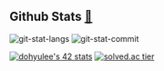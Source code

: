 <!--
## 이미지 복사용############################################################################################################
![image](https://user-images.githubusercontent.com/66513003/145429300-f0421af8-e96b-4e36-b0f2-a1a65764f745.png)

<img src="
" width="400">

<img src="
" width="300">

<img src="
" width="200">

<img src="
" width="150">

#############################################################################################################################

-->

## **Github Stats** [🌱](https://urakasumi.tistory.com/)

![git-stat-langs](https://github-readme-stats.vercel.app/api?username=Soksurim&count_private=true&show_icons=true&theme=buefy&hide_border=true)
![git-stat-commit](https://github-readme-stats.vercel.app/api/top-langs/?username=Soksurim&layout=compact&hide_border=true)

[![dohyulee's 42 stats](https://badge42.herokuapp.com/api/stats/dohyulee?privacyEmail=true)](https://profile.intra.42.fr/blocs/27/coalitions)
[![solved.ac tier](http://mazassumnida.wtf/api/v2/generate_badge?boj=surimi)](https://solved.ac/surimi)

<!--
[<img src="https://user-images.githubusercontent.com/66513003/143447979-81f452b4-dd4b-4bfa-a2a9-161808d97d78.png" style="width: 100px;" />](https://urakasumi.tistory.com/)
<a href="https://www.buymeacoffee.com/soksurim"><img src="https://img.buymeacoffee.com/button-api/?text=Plz, Buy me a beer 🥺&emoji=🍺&slug=soksurim&button_colour=FFDD00&font_colour=000000&font_family=Cookie&outline_colour=000000&coffee_colour=ffffff"></a>

몰리
![Moli](https://user-images.githubusercontent.com/66513003/142241667-7ae2553e-be04-41d1-9c58-0e4aa5d62e04.gif)

빼빼로
![image](https://user-images.githubusercontent.com/66513003/141667362-34edb6a6-07a0-4d57-900b-fc1e9b114fef.png)

방문자수
![Hits](https://hits.seeyoufarm.com/api/count/incr/badge.svg?url=https%3A%2F%2Fgithub.com%2FSoksurim&count_bg=%235094F5&title_bg=%23555555&icon=&icon_color=%23E7E7E7&title=hits&edge_flat=false)

solved.ac
[![hyp3rflow's solved.ac stats](https://github-readme-solvedac.hyp3rflow.vercel.app/api/?handle=surimi)](https://solved.ac/surimi)

<table><tr><td width="50%">
<img src="https://github-readme-stats.vercel.app/api?username=Soksurim&count_private=true&show_icons=true&hide_border=true&hide=contribs" style="width: 100%" />
</td>
<td valign="top" width="50%">
<img src="https://github-readme-stats.vercel.app/api/top-langs/?username=Soksurim&layout=compact&hide_border=true" style="width: 100%" />
</td></tr></table> 

## 메모

JS 관련 도서
https://kr.1lib.limited/g/Loiane%20Groner

**Soksurim/Soksurim** is a ✨ _special_ ✨ repository because its `README.md` (this file) appears on your GitHub profile.

Here are some ideas to get you started:

- 🔭 I’m currently working on ...
- 🌱 I’m currently learning ...
- 👯 I’m looking to collaborate on ...
- 🤔 I’m looking for help with ...
- 💬 Ask me about ...
- 📫 How to reach me: ...
- 😄 Pronouns: ...
- ⚡ Fun fact: ...
-->
